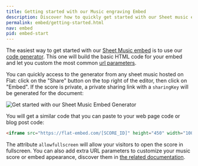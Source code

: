 ```yaml
---
title: Getting started with our Music engraving Embed
description: Discover how to quickly get started with our Sheet music embed.
permalink: embed/getting-started.html
nav: embed
pid: embed-start
---
```


The easiest way to get started with our [Sheet Music embed](https://flat.io/developers/embed) is to use our [code generator](https://flat.io/developers/embed/generator). This one will build the basic HTML code for your embed and let you custom the most common [url parameters](url-parameters.html).

You can quickly access to the generator from any sheet music hosted on Flat: click on the "Share" button on the top right of the editor, then click on "Embed". If the score is private, a private sharing link with a `sharingKey` will be generated for the document:

![Get started with our Sheet Music Embed Generator]({{site.baseurl}}/assets/img/share-embed-generator.gif)

You will get a similar code that you can paste to your web page code or blog post code:

```html
<iframe src="https://flat-embed.com/[SCORE_ID]" height="450" width="100%" frameBorder="0" allowfullscreen></iframe>
```

The attribute `allowfullscreen` will allow your visitors to open the score in fullscreen. You can also add extra URL parameters to customize your music score or embed appearance, discover them in [the related documentation](url-parameters.html).
